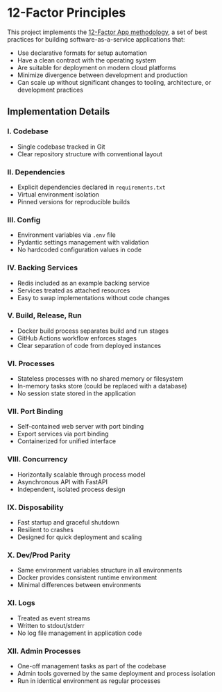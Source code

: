 # 12-Factor Principles

This project implements the [12-Factor App methodology](https://12factor.net/), a set of best practices for building software-as-a-service applications that:

- Use declarative formats for setup automation
- Have a clean contract with the operating system
- Are suitable for deployment on modern cloud platforms
- Minimize divergence between development and production
- Can scale up without significant changes to tooling, architecture, or development practices

## Implementation Details

### I. Codebase

- Single codebase tracked in Git
- Clear repository structure with conventional layout

### II. Dependencies

- Explicit dependencies declared in `requirements.txt`
- Virtual environment isolation
- Pinned versions for reproducible builds

### III. Config

- Environment variables via `.env` file
- Pydantic settings management with validation
- No hardcoded configuration values in code

### IV. Backing Services

- Redis included as an example backing service
- Services treated as attached resources
- Easy to swap implementations without code changes

### V. Build, Release, Run

- Docker build process separates build and run stages
- GitHub Actions workflow enforces stages
- Clear separation of code from deployed instances

### VI. Processes

- Stateless processes with no shared memory or filesystem
- In-memory tasks store (could be replaced with a database)
- No session state stored in the application

### VII. Port Binding

- Self-contained web server with port binding
- Export services via port binding
- Containerized for unified interface

### VIII. Concurrency

- Horizontally scalable through process model
- Asynchronous API with FastAPI
- Independent, isolated process design

### IX. Disposability

- Fast startup and graceful shutdown
- Resilient to crashes
- Designed for quick deployment and scaling

### X. Dev/Prod Parity

- Same environment variables structure in all environments
- Docker provides consistent runtime environment
- Minimal differences between environments

### XI. Logs

- Treated as event streams
- Written to stdout/stderr
- No log file management in application code

### XII. Admin Processes

- One-off management tasks as part of the codebase
- Admin tools governed by the same deployment and process isolation
- Run in identical environment as regular processes
